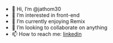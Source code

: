- 👋 Hi, I’m @jathom30
- 👀 I’m interested in front-end
- 🌱 I’m currently enjoying Remix
- 💞️ I’m looking to collaborate on anything
- 📫 How to reach me: [linkedin](https://www.linkedin.com/in/jeff-a-thomas/)

<!---
jathom30/jathom30 is a ✨ special ✨ repository because its `README.md` (this file) appears on your GitHub profile.
You can click the Preview link to take a look at your changes.
--->
